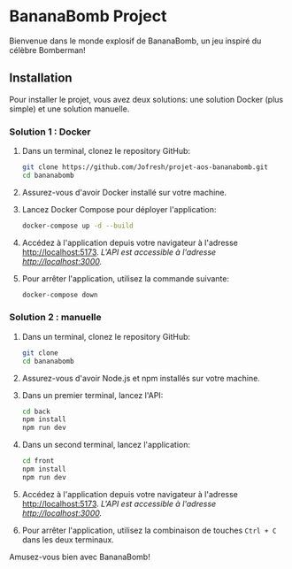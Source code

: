 # BananaBomb Project

Bienvenue dans le monde explosif de BananaBomb, un jeu inspiré du célèbre Bomberman! 

## Installation

Pour installer le projet, vous avez deux solutions: une solution Docker (plus simple) et une solution manuelle.

### Solution 1 : Docker
1. Dans un terminal, clonez le repository GitHub: 

   ```bash
   git clone https://github.com/Jofresh/projet-aos-bananabomb.git
   cd bananabomb
   ```

2. Assurez-vous d'avoir Docker installé sur votre machine.

3. Lancez Docker Compose pour déployer l'application:

   ```bash
   docker-compose up -d --build
   ```

4. Accédez à l'application depuis votre navigateur à l'adresse [http://localhost:5173](http://localhost:5173). _L'API est accessible à l'adresse [http://localhost:3000](http://localhost:3000)._

5. Pour arrêter l'application, utilisez la commande suivante:

   ```bash
   docker-compose down
   ```

### Solution 2 : manuelle
1. Dans un terminal, clonez le repository GitHub: 

   ```bash
   git clone
   cd bananabomb
   ```

2. Assurez-vous d'avoir Node.js et npm installés sur votre machine.

3. Dans un premier terminal, lancez l'API:

   ```bash
   cd back
   npm install
   npm run dev
   ```

4. Dans un second terminal, lancez l'application:

   ```bash
   cd front
   npm install
   npm run dev
   ```

5. Accédez à l'application depuis votre navigateur à l'adresse [http://localhost:5173](http://localhost:5173). _L'API est accessible à l'adresse [http://localhost:3000](http://localhost:3000)._

6. Pour arrêter l'application, utilisez la combinaison de touches `Ctrl + C` dans les deux terminaux.

Amusez-vous bien avec BananaBomb!